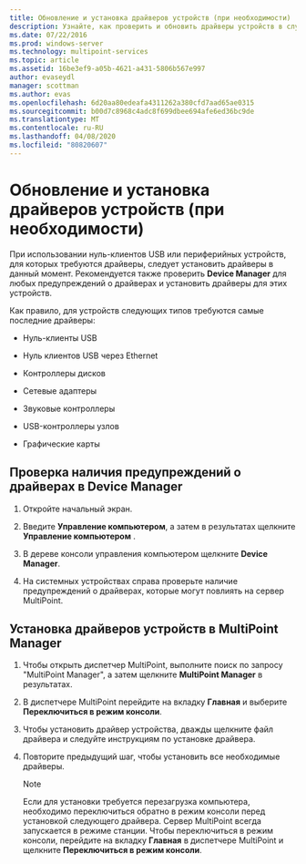 ```yaml
---
title: Обновление и установка драйверов устройств (при необходимости)
description: Узнайте, как проверить и обновить драйверы устройств в службах MultiPoint.
ms.date: 07/22/2016
ms.prod: windows-server
ms.technology: multipoint-services
ms.topic: article
ms.assetid: 16be3ef9-a05b-4621-a431-5806b567e997
author: evaseydl
manager: scottman
ms.author: evas
ms.openlocfilehash: 6d20aa80edeafa4311262a380cfd7aad65ae0315
ms.sourcegitcommit: b00d7c8968c4adc8f699dbee694afe6ed36bc9de
ms.translationtype: MT
ms.contentlocale: ru-RU
ms.lasthandoff: 04/08/2020
ms.locfileid: "80820607"
---
```

# <a name="update-and-install-device-drivers-if-needed"></a>Обновление и установка драйверов устройств (при необходимости)
При использовании нуль-клиентов USB или периферийных устройств, для которых требуются драйверы, следует установить драйверы в данный момент. Рекомендуется также проверить **Device Manager** для любых предупреждений о драйверах и установить драйверы для этих устройств.  
  
Как правило, для устройств следующих типов требуются самые последние драйверы:  
  
-   Нуль-клиенты USB  
  
-   Нуль клиентов USB через Ethernet  
  
-   Контроллеры дисков  
  
-   Сетевые адаптеры  
  
-   Звуковые контроллеры  
  
-   USB-контроллеры узлов

-   Графические карты


## <a name="to-check-for-driver-alerts-in-device-manager"></a>Проверка наличия предупреждений о драйверах в Device Manager  
  
1.  Откройте начальный экран.  
  
2.  Введите **Управление компьютером**, а затем в результатах щелкните **Управление компьютером** .  
  
3.  В дереве консоли управления компьютером щелкните **Device Manager**.  
  
4.  На системных устройствах справа проверьте наличие предупреждений о драйверах, которые могут повлиять на сервер MultiPoint.  
  
## <a name="to-install-device-drivers-in-multipoint-manager"></a>Установка драйверов устройств в MultiPoint Manager  
  
1.  Чтобы открыть диспетчер MultiPoint, выполните поиск по запросу "MultiPoint Manager", а затем щелкните **MultiPoint Manager** в результатах.  
  
2.  В диспетчере MultiPoint перейдите на вкладку **Главная** и выберите **Переключиться в режим консоли**.  
  
3.  Чтобы установить драйвер устройства, дважды щелкните файл драйвера и следуйте инструкциям по установке драйвера.  
  
4.  Повторите предыдущий шаг, чтобы установить все необходимые драйверы.  
  
    > [!NOTE]  
    > Если для установки требуется перезагрузка компьютера, необходимо переключиться обратно в режим консоли перед установкой следующего драйвера. Сервер MultiPoint всегда запускается в режиме станции. Чтобы переключиться в режим консоли, перейдите на вкладку **Главная** в диспетчере MultiPoint и щелкните **Переключиться в режим консоли**.